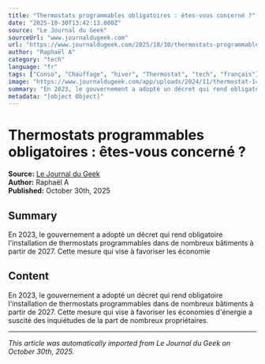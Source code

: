 ```yaml
---
title: "Thermostats programmables obligatoires : êtes-vous concerné ?"
date: "2025-10-30T13:42:13.000Z"
source: "Le Journal du Geek"
sourceUrl: "www.journaldugeek.com"
url: "https://www.journaldugeek.com/2025/10/30/thermostats-programmables-obligatoires-etes-vous-concerne/"
author: "Raphaël A"
category: "tech"
language: "fr"
tags: ["Conso", "Chauffage", "hiver", "Thermostat", "tech", "français"]
image: "https://www.journaldugeek.com/app/uploads/2024/11/thermostat-1403x935.jpg"
summary: "En 2023, le gouvernement a adopté un décret qui rend obligatoire l'installation de thermostats programmables dans de nombreux bâtiments à partir de 2027. Cette mesure qui vise à favoriser les économie"
metadata: "[object Object]"
---
```


# Thermostats programmables obligatoires : êtes-vous concerné ?

**Source:** [Le Journal du Geek](https://www.journaldugeek.com/2025/10/30/thermostats-programmables-obligatoires-etes-vous-concerne/)  
**Author:** Raphaël A  
**Published:** October 30th, 2025  

## Summary

En 2023, le gouvernement a adopté un décret qui rend obligatoire l'installation de thermostats programmables dans de nombreux bâtiments à partir de 2027. Cette mesure qui vise à favoriser les économie

## Content

En 2023, le gouvernement a adopté un décret qui rend obligatoire l'installation de thermostats programmables dans de nombreux bâtiments à partir de 2027. Cette mesure qui vise à favoriser les économies d'énergie a suscité des inquiétudes de la part de nombreux propriétaires.

---

*This article was automatically imported from Le Journal du Geek on October 30th, 2025.*

